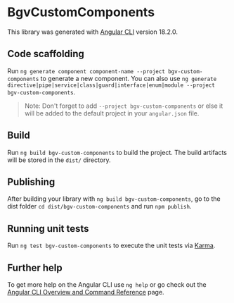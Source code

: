 # BgvCustomComponents

This library was generated with [Angular CLI](https://github.com/angular/angular-cli) version 18.2.0.

## Code scaffolding

Run `ng generate component component-name --project bgv-custom-components` to generate a new component. You can also use `ng generate directive|pipe|service|class|guard|interface|enum|module --project bgv-custom-components`.
> Note: Don't forget to add `--project bgv-custom-components` or else it will be added to the default project in your `angular.json` file. 

## Build

Run `ng build bgv-custom-components` to build the project. The build artifacts will be stored in the `dist/` directory.

## Publishing

After building your library with `ng build bgv-custom-components`, go to the dist folder `cd dist/bgv-custom-components` and run `npm publish`.

## Running unit tests

Run `ng test bgv-custom-components` to execute the unit tests via [Karma](https://karma-runner.github.io).

## Further help

To get more help on the Angular CLI use `ng help` or go check out the [Angular CLI Overview and Command Reference](https://angular.dev/tools/cli) page.

